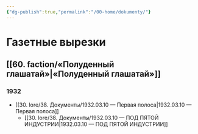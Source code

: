 ```yaml
---
{"dg-publish":true,"permalink":"/00-home/dokumenty/"}
---
```


# Газетные вырезки
## [[60. faction/«Полуденный глашатай»\|«Полуденный глашатай»]]
### 1932
- [[30. lore/38. Документы/1932.03.10 — Первая полоса\|1932.03.10 — Первая полоса]]
	- [[30. lore/38. Документы/1932.03.10 — ПОД ПЯТОЙ ИНДУСТРИИ\|1932.03.10 — ПОД ПЯТОЙ ИНДУСТРИИ]]